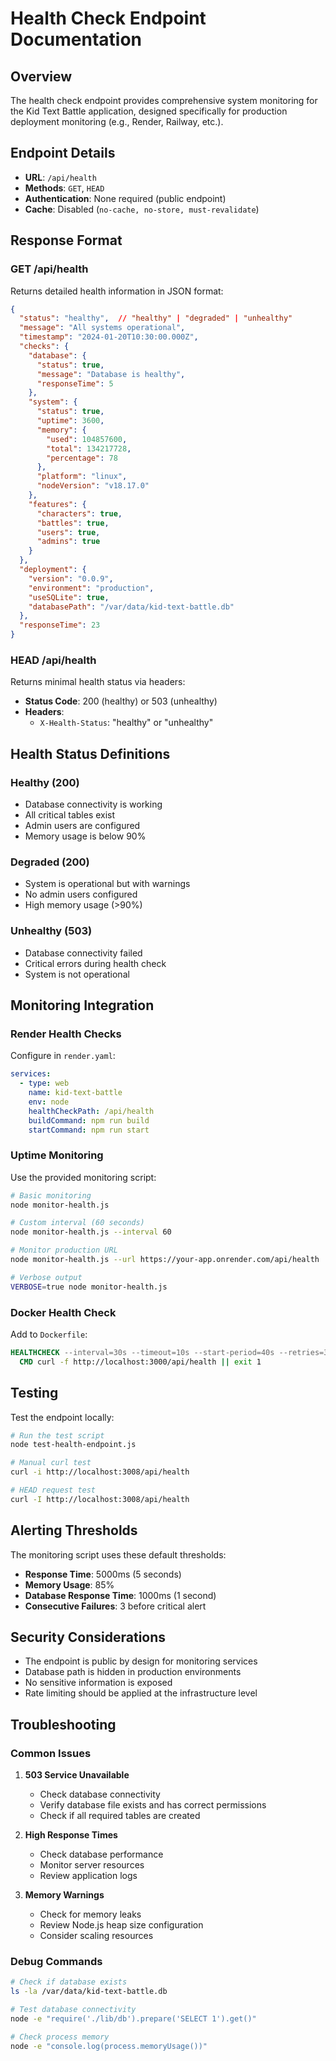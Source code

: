 # Health Check Endpoint Documentation

## Overview

The health check endpoint provides comprehensive system monitoring for the Kid Text Battle application, designed specifically for production deployment monitoring (e.g., Render, Railway, etc.).

## Endpoint Details

- **URL**: `/api/health`
- **Methods**: `GET`, `HEAD`
- **Authentication**: None required (public endpoint)
- **Cache**: Disabled (`no-cache, no-store, must-revalidate`)

## Response Format

### GET /api/health

Returns detailed health information in JSON format:

```json
{
  "status": "healthy",  // "healthy" | "degraded" | "unhealthy"
  "message": "All systems operational",
  "timestamp": "2024-01-20T10:30:00.000Z",
  "checks": {
    "database": {
      "status": true,
      "message": "Database is healthy",
      "responseTime": 5
    },
    "system": {
      "status": true,
      "uptime": 3600,
      "memory": {
        "used": 104857600,
        "total": 134217728,
        "percentage": 78
      },
      "platform": "linux",
      "nodeVersion": "v18.17.0"
    },
    "features": {
      "characters": true,
      "battles": true,
      "users": true,
      "admins": true
    }
  },
  "deployment": {
    "version": "0.0.9",
    "environment": "production",
    "useSQLite": true,
    "databasePath": "/var/data/kid-text-battle.db"
  },
  "responseTime": 23
}
```

### HEAD /api/health

Returns minimal health status via headers:

- **Status Code**: 200 (healthy) or 503 (unhealthy)
- **Headers**: 
  - `X-Health-Status`: "healthy" or "unhealthy"

## Health Status Definitions

### Healthy (200)
- Database connectivity is working
- All critical tables exist
- Admin users are configured
- Memory usage is below 90%

### Degraded (200)
- System is operational but with warnings
- No admin users configured
- High memory usage (>90%)

### Unhealthy (503)
- Database connectivity failed
- Critical errors during health check
- System is not operational

## Monitoring Integration

### Render Health Checks

Configure in `render.yaml`:

```yaml
services:
  - type: web
    name: kid-text-battle
    env: node
    healthCheckPath: /api/health
    buildCommand: npm run build
    startCommand: npm run start
```

### Uptime Monitoring

Use the provided monitoring script:

```bash
# Basic monitoring
node monitor-health.js

# Custom interval (60 seconds)
node monitor-health.js --interval 60

# Monitor production URL
node monitor-health.js --url https://your-app.onrender.com/api/health

# Verbose output
VERBOSE=true node monitor-health.js
```

### Docker Health Check

Add to `Dockerfile`:

```dockerfile
HEALTHCHECK --interval=30s --timeout=10s --start-period=40s --retries=3 \
  CMD curl -f http://localhost:3000/api/health || exit 1
```

## Testing

Test the endpoint locally:

```bash
# Run the test script
node test-health-endpoint.js

# Manual curl test
curl -i http://localhost:3008/api/health

# HEAD request test
curl -I http://localhost:3008/api/health
```

## Alerting Thresholds

The monitoring script uses these default thresholds:

- **Response Time**: 5000ms (5 seconds)
- **Memory Usage**: 85%
- **Database Response Time**: 1000ms (1 second)
- **Consecutive Failures**: 3 before critical alert

## Security Considerations

- The endpoint is public by design for monitoring services
- Database path is hidden in production environments
- No sensitive information is exposed
- Rate limiting should be applied at the infrastructure level

## Troubleshooting

### Common Issues

1. **503 Service Unavailable**
   - Check database connectivity
   - Verify database file exists and has correct permissions
   - Check if all required tables are created

2. **High Response Times**
   - Check database performance
   - Monitor server resources
   - Review application logs

3. **Memory Warnings**
   - Check for memory leaks
   - Review Node.js heap size configuration
   - Consider scaling resources

### Debug Commands

```bash
# Check if database exists
ls -la /var/data/kid-text-battle.db

# Test database connectivity
node -e "require('./lib/db').prepare('SELECT 1').get()"

# Check process memory
node -e "console.log(process.memoryUsage())"
```
